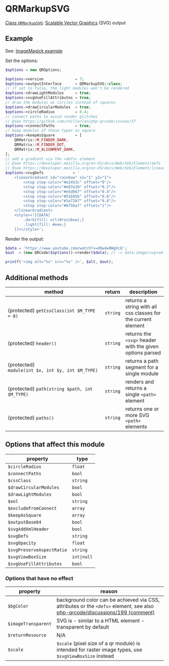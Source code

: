 # QRMarkupSVG

[Class `QRMarkupSVG`](https://github.com/chillerlan/php-qrcode/blob/main/src/Output/QRMarkupSVG.php): [Scalable Vector Graphics](https://developer.mozilla.org/en-US/docs/Glossary/SVG) (SVG) output

## Example

See: [ImageMagick example](https://github.com/chillerlan/php-qrcode/blob/main/examples/imagick.php)

Set the options:

```php
$options = new QROptions;

$options->version              = 7;
$options->outputInterface      = QRMarkupSVG::class;
// if set to false, the light modules won't be rendered
$options->drawLightModules     = true;
$options->svgUseFillAttributes = true;
// draw the modules as circles isntead of squares
$options->drawCircularModules  = true;
$options->circleRadius         = 0.4;
// connect paths to avoid render glitches
// @see https://github.com/chillerlan/php-qrcode/issues/57
$options->connectPaths         = true;
// keep modules of these types as square
$options->keepAsSquare         = [
	QRMatrix::M_FINDER_DARK,
	QRMatrix::M_FINDER_DOT,
	QRMatrix::M_ALIGNMENT_DARK,
];
// add a gradient via the <defs> element
// @see https://developer.mozilla.org/en-US/docs/Web/SVG/Element/defs
// @see https://developer.mozilla.org/en-US/docs/Web/SVG/Element/linearGradient
$options->svgDefs             = '
	<linearGradient id="rainbow" x1="1" y2="1">
		<stop stop-color="#e2453c" offset="0"/>
		<stop stop-color="#e07e39" offset="0.2"/>
		<stop stop-color="#e5d667" offset="0.4"/>
		<stop stop-color="#51b95b" offset="0.6"/>
		<stop stop-color="#1e72b7" offset="0.8"/>
		<stop stop-color="#6f5ba7" offset="1"/>
	</linearGradient>
	<style><![CDATA[
		.dark{fill: url(#rainbow);}
		.light{fill: #eee;}
	]]></style>';
```


Render the output:

```php
$data = 'https://www.youtube.com/watch?v=dQw4w9WgXcQ';
$out  = (new QRCode($options))->render($data); // -> data:image/svg+xml;base64,PD94bWwgdmVyc2...

printf('<img alt="%s" src="%s" />', $alt, $out);
```


## Additional methods

| method                                            | return   | description                                                   |
|---------------------------------------------------|----------|---------------------------------------------------------------|
| (protected) `getCssClass(int $M_TYPE = 0)`        | `string` | returns a string with all css classes for the current element |
| (protected) `header()`                            | `string` | returns the `<svg>` header with the given options parsed      |
| (protected) `module(int $x, int $y, int $M_TYPE)` | `string` | returns a path segment for a single module                    |
| (protected) `path(string $path, int $M_TYPE)`     | `string` | renders and returns a single `<path>` element                 |
| (protected) `paths()`                             | `string` | returns one or more SVG `<path>` elements                     |


## Options that affect this module

| property                  | type        |
|---------------------------|-------------|
| `$circleRadius`           | `float`     |
| `$connectPaths`           | `bool`      |
| `$cssClass`               | `string`    |
| `$drawCircularModules`    | `bool`      |
| `$drawLightModules`       | `bool`      |
| `$eol`                    | `string`    |
| `$excludeFromConnect`     | `array`     |
| `$keepAsSquare`           | `array`     |
| `$outputBase64`           | `bool`      |
| `$svgAddXmlHeader`        | `bool`      |
| `$svgDefs`                | `string`    |
| `$svgOpacity`             | `float`     |
| `$svgPreserveAspectRatio` | `string`    |
| `$svgViewBoxSize`         | `int\|null` |
| `$svgUseFillAttributes`   | `bool`      |


### Options that have no effect

| property            | reason                                                                                                                                                                                                            |
|---------------------|-------------------------------------------------------------------------------------------------------------------------------------------------------------------------------------------------------------------|
| `$bgColor`          | background color can be achieved via CSS, attributes or the `<defs>` element, see also [php-qrcode/discussions/199 (comment)](https://github.com/chillerlan/php-qrcode/discussions/199#discussioncomment-5747471) |
| `$imageTransparent` | SVG is - similar to a HTML element - transparent by default                                                                                                                                                       |
| `$returnResource`   | N/A                                                                                                                                                                                                               |
| `$scale`            | `$scale` (pixel size of a qr module) is intended for raster image types, use `$svgViewBoxSize` instead                                                                                                            |
